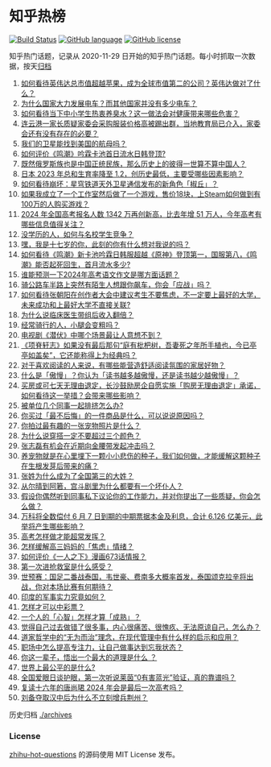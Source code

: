 # 知乎热榜
[![Build Status](https://github.com/ToWeLong/zhihu-hot-questions/workflows/CI/badge.svg)](https://github.com/ToWeLong/zhihu-hot-questions/actions)
[![GitHub language](https://img.shields.io/badge/language-golang-orange.svg)](https://golang.org/)
[![GitHub license](https://img.shields.io/github/license/ToWeLong/zhihu-hot-questions)](https://github.com/ToWeLong/zhihu-hot-questions/blob/main/LICENSE)

知乎热门话题，记录从 2020-11-29 日开始的知乎热门话题。每小时抓取一次数据，按天[归档](./archives)

<!-- BEGIN -->

1. [如何看待英伟达总市值超越苹果，成为全球市值第二的公司？英伟达做对了什么？](https://www.zhihu.com/question/658198895)
1. [为什么国家大力发展电车？而其他国家并没有多少电车？](https://www.zhihu.com/question/656815564)
1. [如何看待当下中小学生热衷养臭水？这一做法会对健康带来哪些危害？](https://www.zhihu.com/question/658061991)
1. [连云港一家长质疑家委会采购服装价格高被踢出群，当地教育局已介入，家委会还有没有存在的必要？](https://www.zhihu.com/question/658151585)
1. [我们的卫星能找到美国的航母吗？](https://www.zhihu.com/question/658013562)
1. [如何评价《鸣潮》吟霖卡池首日流水日韩登顶?](https://www.zhihu.com/question/658242729)
1. [既然俄罗斯族也是中国正统民族，那么历史上的彼得一世算不算中国人？](https://www.zhihu.com/question/647756095)
1. [日本 2023 年总和生育率降至 1.2，创历史最低，主要受哪些因素影响？](https://www.zhihu.com/question/658150106)
1. [如何看待崩坏：星穹铁道天外卫星通信发布的新角色「椒丘」？](https://www.zhihu.com/question/658216252)
1. [如果我成立了一个工作室然后做了一个游戏，售价18块，上Steam如何做到有100万的人购买游戏？](https://www.zhihu.com/question/657812926)
1. [2024 年全国高考报名人数 1342 万再创新高，比去年增 51 万人，今年高考有哪些信息值得关注？](https://www.zhihu.com/question/657752272)
1. [没学历的人，如何与名校学生竞争？](https://www.zhihu.com/question/653550777)
1. [嘿，我是十七岁的你，此刻的你有什么想对我说的吗？](https://www.zhihu.com/question/641481627)
1. [如何看待《鸣潮》新卡池吟霖日韩服超越《原神》登顶第一，国服第八，《鸣潮》能否起死回生，首月流水多少?](https://www.zhihu.com/question/658243982)
1. [谁能预测一下2024年高考语文作文是哪方面话题？](https://www.zhihu.com/question/653226289)
1. [骑公路车半路上突然有陌生人想跟你飙车，你会「应战」吗？](https://www.zhihu.com/question/652235606)
1. [如何看待张朝阳在创作者大会中建议考生不要焦虑，不一定要上最好的大学，未来成功和上最好大学不直接关联?](https://www.zhihu.com/question/658236981)
1. [为什么说临床医生带组后收入翻倍？](https://www.zhihu.com/question/653985486)
1. [经常骑行的人，小腿会变粗吗？](https://www.zhihu.com/question/653539762)
1. [电视剧《潜伏》中哪个场景最让人意想不到？](https://www.zhihu.com/question/628890565)
1. [《项脊轩志》如果没有最后那句“庭有枇杷树，吾妻死之年所手植也，今已亭亭如盖矣”，它还能称得上为经典吗？](https://www.zhihu.com/question/656738438)
1. [对于喜欢阅读的人来说，有哪些能营造舒适阅读氛围的家居好物？](https://www.zhihu.com/question/654385794)
1. [什么是「傲慢」？你认为「读书越多越傲慢，还是读书越少越傲慢」？](https://www.zhihu.com/question/658008107)
1. [买房或可七天无理由退定，长沙鼓励房企自愿实施「购房无理由退定」承诺，如何看待这一举措？会带来哪些影响？](https://www.zhihu.com/question/658160881)
1. [被单位几个同事一起排挤怎么办?](https://www.zhihu.com/question/36445611)
1. [你买过「最不后悔」的一件商品是什么，可以说说原因吗？](https://www.zhihu.com/question/658155265)
1. [你拍过最有趣的一张宠物照片是什么？](https://www.zhihu.com/question/316495678)
1. [为什么说穿搭一定不要超过三个颜色？](https://www.zhihu.com/question/389849289)
1. [张志磊有机会在近期向金腰带发起冲击吗？](https://www.zhihu.com/question/657962896)
1. [养宠物就是在心里埋下一颗小小悲伤的种子，我们如何做，才能缓解这颗种子在生根发芽后带来的痛？](https://www.zhihu.com/question/653429446)
1. [张姓为什么成为了全国第三的大姓？](https://www.zhihu.com/question/630283558)
1. [从尔晴到阿箬，宫斗剧里为什么都要有一个坏仆人？](https://www.zhihu.com/question/653185249)
1. [假设你偶然听到同事私下议论你的工作能力，并对你提出了一些质疑，你会怎么做？](https://www.zhihu.com/question/655243724)
1. [万科将全数偿付 6 月 7 日到期的中期票据本金及利息，合计 6.126 亿美元，此举将产生哪些影响？](https://www.zhihu.com/question/658172335)
1. [高考怎样做才能超常发挥？](https://www.zhihu.com/question/657019410)
1. [怎样缓解高三妈妈的「焦虑」情绪？](https://www.zhihu.com/question/658020036)
1. [如何评价《一人之下》漫画673话情报？](https://www.zhihu.com/question/658150333)
1. [第一次进抢救室是什么感受？](https://www.zhihu.com/question/306371025)
1. [世预赛：国足二番战泰国，韦世豪、费南多大概率首发，泰国颂克拉辛将出战，你对本场比赛有何期待？](https://www.zhihu.com/question/658169848)
1. [印度的军事实力究竟如何？](https://www.zhihu.com/question/411403598)
1. [怎样才可以中彩票？](https://www.zhihu.com/question/658177359)
1. [一个人的「心智」怎样才算「成熟」？](https://www.zhihu.com/question/657892610)
1. [觉得自己过去做错了很多事，内心很痛苦、很愧疚、无法原谅自己，怎么办？](https://www.zhihu.com/question/658010998)
1. [道家哲学中的“无为而治”理念，在现代管理中有什么样的启示和应用？](https://www.zhihu.com/question/657652994)
1. [职场中怎么提高专注力，让自己做事达到忘我状态？](https://www.zhihu.com/question/657940895)
1. [你这一辈子，悟出一个最大的道理是什么 ？](https://www.zhihu.com/question/658136409)
1. [世界上最公平的是什么?](https://www.zhihu.com/question/653476484)
1. [全国爱眼日谈护眼，第一次听说莱茵“0有害蓝光”验证，真的靠谱吗？](https://www.zhihu.com/question/658237156)
1. [复读十六年的唐尚珺 2024 年会是最后一次高考吗？](https://www.zhihu.com/question/657762490)
1. [刘备夺取汉中后为什么不立刻增兵荆州？](https://www.zhihu.com/question/658048600)

<!-- END -->

历史归档 [./archives](./archives)


### License
[zhihu-hot-questions](https://github.com/towelong/zhihu-hot-questions) 的源码使用 MIT License 发布。